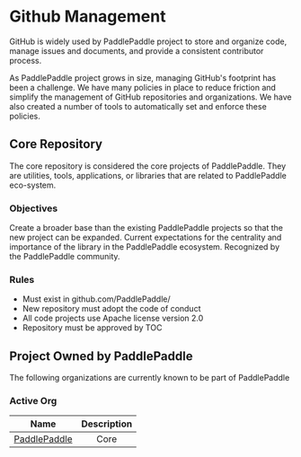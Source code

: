 # Github Management

GitHub is widely used by PaddlePaddle project to store and organize code, manage issues and documents, and provide a consistent contributor process.

As PaddlePaddle project grows in size, managing GitHub's footprint has been a challenge. We have many policies in place to reduce friction and simplify the management of GitHub repositories and organizations. We have also created a number of tools to automatically set and enforce these policies.

## Core Repository

The core repository is considered the core projects of PaddlePaddle. They are utilities, tools, applications, or libraries that are related to PaddlePaddle eco-system. 

### Objectives

Create a broader base than the existing PaddlePaddle projects so that the new project can be expanded. Current expectations for the centrality and importance of the library in the PaddlePaddle ecosystem. Recognized by the PaddlePaddle community.

### Rules

* Must exist in github.com/PaddlePaddle/<project name>
* New repository must adopt the code of conduct
* All code projects use Apache license version 2.0
* Repository must be approved by TOC

## Project Owned by PaddlePaddle

The following organizations are currently known to be part of PaddlePaddle

### Active Org

| Name | Description |
| :--: | :---------: |
| [PaddlePaddle]() | Core |